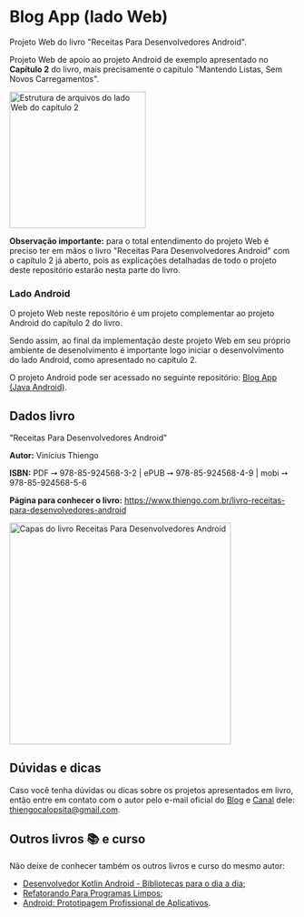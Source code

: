 # Blog App (lado Web)

Projeto Web do livro "Receitas Para Desenvolvedores Android".

Projeto Web de apoio ao projeto Android de exemplo apresentado no **Capítulo 2** do livro, mais precisamente o capítulo "Mantendo Listas, Sem Novos Carregamentos".

<img src="https://www.thiengo.com.br/img/livro/receitas-para-desenvolvedores-android/github/aplicativo-web-capitulo-02.jpg" alt="Estrutura de arquivos do lado Web do capítulo 2" height="240">

**Observação importante:** para o total entendimento do projeto Web é preciso ter em mãos o livro "Receitas Para Desenvolvedores Android" com o capítulo 2 já aberto, pois as explicações detalhadas de todo o projeto deste repositório estarão nesta parte do livro.

### Lado Android

O projeto Web neste repositório é um projeto complementar ao projeto Android do capítulo 2 do livro.

Sendo assim, ao final da implementação deste projeto Web em seu próprio ambiente de desenolvimento é importante logo iniciar o desenvolvimento do lado Android, como apresentado no capítulo 2.

O projeto Android pode ser acessado no seguinte repositório: [Blog App (Java Android)](https://github.com/viniciusthiengo/blog-app-keep-list-in-memory).

## Dados livro

"Receitas Para Desenvolvedores Android"

**Autor:** Vinícius Thiengo

**ISBN:** PDF ➙ 978-85-924568-3-2 | ePUB ➙ 978-85-924568-4-9 | mobi ➙ 978-85-924568-5-6

**Página para conhecer o livro:** https://www.thiengo.com.br/livro-receitas-para-desenvolvedores-android

<img src="https://www.thiengo.com.br/img/livro/receitas-para-desenvolvedores-android/github/capas-livro-receitas-para-desenvolvedores-android.jpg" alt="Capas do livro Receitas Para Desenvolvedores Android" width="390">

## Dúvidas e dicas

Caso você tenha dúvidas ou dicas sobre os projetos apresentados em livro, então entre em contato com o autor pelo e-mail oficial do [Blog](https://www.thiengo.com.br) e [Canal](https://www.youtube.com/user/thiengoCalopsita) dele: thiengocalopsita@gmail.com.

## Outros livros 📚 e curso

Não deixe de conhecer também os outros livros e curso do mesmo autor:

- [Desenvolvedor Kotlin Android - Bibliotecas para o dia a dia](https://www.thiengo.com.br/livro-desenvolvedor-kotlin-android);
- [Refatorando Para Programas Limpos](https://www.thiengo.com.br/livro-refatorando-para-programas-limpos);
- [Android: Prototipagem Profissional de Aplicativos](https://www.udemy.com/course/android-prototipagem-profissional-de-aplicativos/?locale=pt_BR&persist_locale=).
